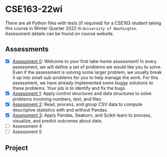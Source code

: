 # CSE163-22wi

There are all Python files with tests (if required) for a CSE163 student taking this course in Winter Quarter 2022 in `University of Washington`. 
Assessment details can be found on course website.

## Assessments
- [x] [Assessment 0](/Startup): Welcome to your first take-home assessment! In every assessment, we will define a set of problems we would like you to solve. Even if the assessment is solving some larger problem, we usually break it up into small sub-problems for you to help manage the work. For this assessment, we have already implemented some buggy solutions to these problems. Your job is to identify and fix the bugs.
- [x] [Assessment 1](/Primer): Apply control structures and data structures to solve problems involving numbers, text, and files.
- [x] [Assessment 2](/Pokemon): Read, process, and group CSV data to compute descriptive statistics with and without Pandas.
- [x] [Assessment 3](/Education): Apply Pandas, Seaborn, and Scikit-learn to process, visualize, and predict outcomes about data.
- [ ] Assessment 4
- [ ] Assessment 5

## Project 
